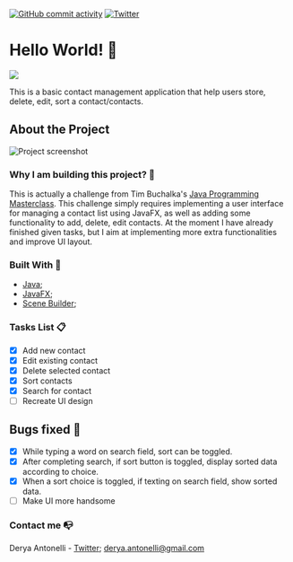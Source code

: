 [![GitHub commit activity](https://img.shields.io/github/commit-activity/w/D-Antonelli/Java-JavaFX-ContactList?color=green&style=plastic)](https://img.shields.io/github/commit-activity/w/D-Antonelli/Java-JavaFX-ContactList?color=green&style=plastic)
[![Twitter](https://img.shields.io/twitter/follow/antonelli_a.svg?style=social&label=@antonelli_a)](https://twitter.com/antonelli_a)
# Hello World! :raising_hand:
 <img src="https://media.giphy.com/media/qLeXLs6icdNYs/giphy.gif">
 
 This is a basic contact management application that help users store, delete, edit, sort a contact/contacts.
 
 ## About the Project 
 ![Project screenshot](https://media.giphy.com/media/QVP5oUK9KKcHCJyjeJ/giphy.gif)

 ### Why I am building this project? :thinking:
 This is actually a challenge from Tim Buchalka's [Java Programming Masterclass](https://www.udemy.com/course/java-the-complete-java-developer-course/). This challenge simply requires implementing a user interface for managing a contact list using JavaFX, as well as adding some functionality to add, delete, edit contacts. At the moment I have already finished given tasks, but I aim at implementing more extra functionalities and improve UI layout.
 ### Built With 🔨
 * [Java](https://www.oracle.com/java/technologies/);
 * [JavaFX](https://openjfx.io/);
 * [Scene Builder](https://gluonhq.com/products/scene-builder/);
 
 ### Tasks List :clipboard:
 - [x] Add new contact
 - [x] Edit existing contact
 - [x] Delete selected contact
 - [x] Sort contacts
 - [x] Search for contact
 - [ ] Recreate UI design
 
 ## Bugs fixed 🐛
 - [x] While typing a word on search field, sort can be toggled.
 - [x] After completing search, if sort button is toggled, display sorted data according to choice. 
 - [x] When a sort choice is toggled, if texting on search field, show sorted data.
 - [ ] Make UI more handsome
   
 ### Contact me 📭
 Derya Antonelli - [Twitter](https://twitter.com/antonelli_a); derya.antonelli@gmail.com
 
